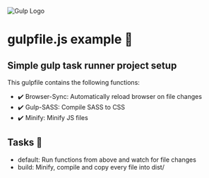 ![Gulp Logo](https://upload.wikimedia.org/wikipedia/commons/7/72/Gulp.js_Logo.svg)

# gulpfile.js example :tropical_drink:

## Simple gulp task runner project setup

This gulpfile contains the following functions:

- :heavy_check_mark: Browser-Sync: Automatically reload browser on file changes
- :heavy_check_mark: Gulp-SASS: Compile SASS to CSS
- :heavy_check_mark: Minify: Minify JS files

## Tasks :runner:

- default: Run functions from above and watch for file changes
- build: Minify, compile and copy every file into dist/
